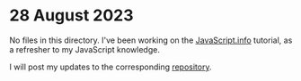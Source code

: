 # 28 August 2023

No files in this directory. I've been working on the [JavaScript.info](https://javascript.info/) 
tutorial, as a refresher to my JavaScript knowledge. 

I will post my updates to
the corresponding [repository](https://github.com/willyvaessen/willy.javascript.info).